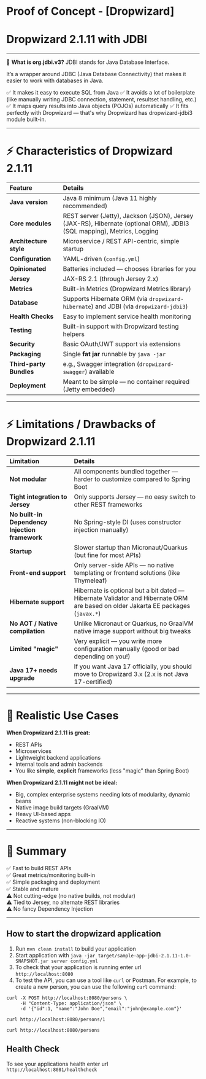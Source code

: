 # Proof of Concept - [Dropwizard]

# Dropwizard 2.1.11 with JDBI
---

🧠 **What is org.jdbi.v3?**
JDBI stands for Java Database Interface.

It’s a wrapper around JDBC (Java Database Connectivity) that makes it easier to work with databases in Java.

✅ It makes it easy to execute SQL from Java
✅ It avoids a lot of boilerplate (like manually writing JDBC connection, statement, resultset handling, etc.)
✅ It maps query results into Java objects (POJOs) automatically
✅ It fits perfectly with Dropwizard — that's why Dropwizard has dropwizard-jdbi3 module built-in.

---

# ⚡ Characteristics of **Dropwizard 2.1.11**

| Feature | Details |
|:--------|:--------|
| **Java version** | Java 8 minimum (Java 11 highly recommended) |
| **Core modules** | REST server (Jetty), Jackson (JSON), Jersey (JAX-RS), Hibernate (optional ORM), JDBI3 (SQL mapping), Metrics, Logging |
| **Architecture style** | Microservice / REST API-centric, simple startup |
| **Configuration** | YAML-driven (`config.yml`) |
| **Opinionated** | Batteries included — chooses libraries for you |
| **Jersey** | JAX-RS 2.1 (through Jersey 2.x) |
| **Metrics** | Built-in Metrics (Dropwizard Metrics library) |
| **Database** | Supports Hibernate ORM (via `dropwizard-hibernate`) and JDBI (via `dropwizard-jdbi3`) |
| **Health Checks** | Easy to implement service health monitoring |
| **Testing** | Built-in support with Dropwizard testing helpers |
| **Security** | Basic OAuth/JWT support via extensions |
| **Packaging** | Single **fat jar** runnable by `java -jar` |
| **Third-party Bundles** | e.g., Swagger integration (`dropwizard-swagger`) available |
| **Deployment** | Meant to be simple — no container required (Jetty embedded) |

---

# ⚡ Limitations / Drawbacks of **Dropwizard 2.1.11**

| Limitation | Details |
|:-----------|:--------|
| **Not modular** | All components bundled together — harder to customize compared to Spring Boot |
| **Tight integration to Jersey** | Only supports Jersey — no easy switch to other REST frameworks |
| **No built-in Dependency Injection framework** | No Spring-style DI (uses constructor injection manually) |
| **Startup** | Slower startup than Micronaut/Quarkus (but fine for most APIs) |
| **Front-end support** | Only server-side APIs — no native templating or frontend solutions (like Thymeleaf) |
| **Hibernate support** | Hibernate is optional but a bit dated — Hibernate Validator and Hibernate ORM are based on older Jakarta EE packages (`javax.*`) |
| **No AOT / Native compilation** | Unlike Micronaut or Quarkus, no GraalVM native image support without big tweaks |
| **Limited "magic"** | Very explicit — you write more configuration manually (good or bad depending on you!) |
| **Java 17+ needs upgrade** | If you want Java 17 officially, you should move to Dropwizard 3.x (2.x is not Java 17-certified) |

---

# 🧐 Realistic Use Cases

**When Dropwizard 2.1.11 is great:**
- REST APIs
- Microservices
- Lightweight backend applications
- Internal tools and admin backends
- You like **simple**, **explicit** frameworks (less "magic" than Spring Boot)

**When Dropwizard 2.1.11 might not be ideal:**
- Big, complex enterprise systems needing lots of modularity, dynamic beans
- Native image build targets (GraalVM)
- Heavy UI-based apps
- Reactive systems (non-blocking IO)

---

# 🚀 Summary

✅ Fast to build REST APIs  
✅ Great metrics/monitoring built-in  
✅ Simple packaging and deployment  
✅ Stable and mature  
⚠️ Not cutting-edge (no native builds, not modular)  
⚠️ Tied to Jersey, no alternate REST libraries  
⚠️ No fancy Dependency Injection

---

How to start the dropwizard application
---

1. Run `mvn clean install` to build your application
2. Start application with `java -jar target/sample-app-jdbi-2.1.11-1.0-SNAPSHOT.jar server config.yml`
3. To check that your application is running enter url `http://localhost:8080`
4. To test the API, you can use a tool like `curl` or Postman. For example, to create a new person, you can use the following `curl` command:
```shell
curl -X POST http://localhost:8080/persons \
     -H "Content-Type: application/json" \
     -d '{"id":1, "name":"John Doe","email":"john@example.com"}'
     
curl http://localhost:8080/persons/1

curl http://localhost:8080/persons
```
Health Check
---

To see your applications health enter url `http://localhost:8081/healthcheck`


